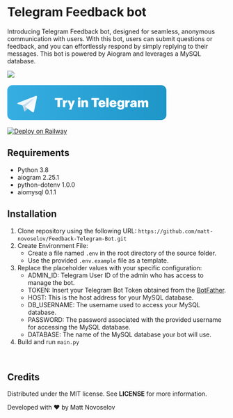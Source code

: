 # Telegram Feedback bot

Introducing Telegram Feedback bot, designed for seamless, anonymous communication with users. With this bot, users can submit questions or feedback, and you can effortlessly respond by simply replying to their messages. This bot is powered by Aiogram and leverages a MySQL database.

![](https://github.com/matt-novoselov/Feedback-Telegram-Bot/blob/ca940ac3af5c2b98faa5f593621e0031c8261556/Thumbnail.png)

[![Telegram Bot](https://github.com/matt-novoselov/matt-novoselov/blob/4fddb3cb2c7e952d38b8b09037040af183556a77/Files/telegram_button.svg)](https://t.me/NoveSupportBot)

[![Deploy on Railway](https://railway.app/button.svg)](https://railway.app/new/template/UwAyn7?referralCode=RmyABJ)

## Requirements
- Python 3.8
- aiogram 2.25.1
- python-dotenv 1.0.0
- aiomysql 0.1.1

## Installation
1. Clone repository using the following URL: `https://github.com/matt-novoselov/Feedback-Telegram-Bot.git`
2. Create Environment File:
   - Create a file named `.env` in the root directory of the source folder.
   - Use the provided `.env.example` file as a template.
3. Replace the placeholder values with your specific configuration:
   - ADMIN_ID: Telegram User ID of the admin who has access to manage the bot.
   - TOKEN: Insert your Telegram Bot Token obtained from the [BotFather](https://t.me/botfather).
   - HOST: This is the host address for your MySQL database.
   - DB_USERNAME: The username used to access your MySQL database.
   - PASSWORD: The password associated with the provided username for accessing the MySQL database.
   - DATABASE: The name of the MySQL database your bot will use.
4. Build and run `main.py`

<br>

## Credits
Distributed under the MIT license. See **LICENSE** for more information.

Developed with ❤️ by Matt Novoselov
